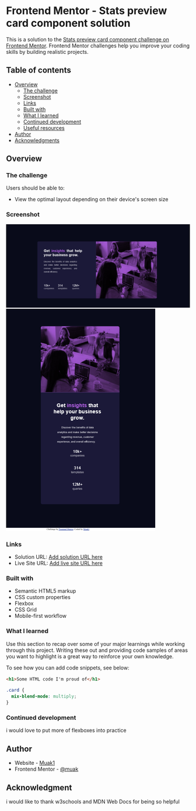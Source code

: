 # Frontend Mentor - Stats preview card component solution

This is a solution to the [Stats preview card component challenge on Frontend Mentor](https://www.frontendmentor.io/challenges/stats-preview-card-component-8JqbgoU62). Frontend Mentor challenges help you improve your coding skills by building realistic projects. 

## Table of contents

- [Overview](#overview)
  - [The challenge](#the-challenge)
  - [Screenshot](#screenshot)
  - [Links](#links)
  - [Built with](#built-with)
  - [What I learned](#what-i-learned)
  - [Continued development](#continued-development)
  - [Useful resources](#useful-resources)
- [Author](#author)
- [Acknowledgments](#acknowledgments)


## Overview

### The challenge

Users should be able to:

- View the optimal layout depending on their device's screen size

### Screenshot

![desktop design](./screenshot/sceenshot3.png)
![mobile design](./screenshot/screenshot2.png)

### Links

- Solution URL: [Add solution URL here](https://your-solution-url.com)
- Live Site URL: [Add live site URL here](https://muakone.github.io/card/)


### Built with

- Semantic HTML5 markup
- CSS custom properties
- Flexbox
- CSS Grid
- Mobile-first workflow


### What I learned

Use this section to recap over some of your major learnings while working through this project. Writing these out and providing code samples of areas you want to highlight is a great way to reinforce your own knowledge.

To see how you can add code snippets, see below:

```html
<h1>Some HTML code I'm proud of</h1>
```
```css
.card {
  mix-blend-mode: multiply;
}
```

### Continued development

i would love to put more of flexboxes into practice



## Author

- Website - [Muak1](https://github.com/muakone/card.git)
- Frontend Mentor - [@muak](https://www.frontendmentor.io/profile/muak)



## Acknowledgment
i would like to thank w3schools and MDN Web Docs for being so helpful
